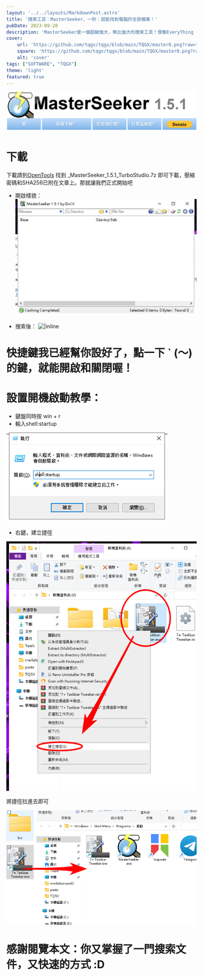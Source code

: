 ```yaml
---
layout: '../../layouts/MarkdownPost.astro'
title: '搜索工具：MasterSeeker、一秒：就能找到電腦的全部檔案！'
pubDate: 2023-09-20
description: 'MasterSeeker是一個超級強大，無比強大的搜索工具！很像EveryThing（同樣類型的搜索工具）但它的好處是不建立任何索引。想要找什麼檔案？一搜便知有沒有，至於我在Windows的環境上，幾乎不能沒有這個工具哈哈，因為我有時候都找不太到檔案放在哪（其實是我懶）'
cover:
    url: 'https://github.com/tqgx/tqgx/blob/main/TQGX/master0.png?raw=true'
    square: 'https://github.com/tqgx/tqgx/blob/main/TQGX/master0.png?raw=true'
    alt: 'cover'
tags: ["SOFTWARE", "TQGX"] 
theme: 'light'
featured: true
---
```

![|wide](https://github.com/tqgx/tqgx/blob/main/TQGX/master0.png?raw=true)
# 下載
下載請到[OpenTools](https://github.com/tqgx/OpenTools/releases/tag/Windows7) 找到 _MasterSeeker_1.5.1_TurboStudio.7z 即可下載，壓縮密碼和SHA256已附在文章上。那就讓我們正式開始吧

- 開啟樣貌：
![|inline](https://raw.githubusercontent.com/tqgx/tqgx/main/TQGX/matser1.png)

- 搜索後：
![|inline](https://raw.githubusercontent.com/tqgx/tqgx/main/TQGX/matser.png)



# 快捷鍵我已經幫你設好了，點一下 ` (～) 的鍵，就能開啟和關閉喔！


# 設置開機啟動教學：
- 鍵盤同時按 win + r
- 輸入shell:startup

![|inline](https://github.com/tqgx/tqgx/blob/main/TQGX/workbar5.png?raw=true)

- 右鍵，建立捷徑

![|inline](https://github.com/tqgx/tqgx/blob/main/TQGX/workbar3.png?raw=true)

將捷徑拉進去即可

![|inline](https://github.com/tqgx/tqgx/blob/main/TQGX/workbar6.png?raw=true)



# 
# 感謝閱覽本文：你又掌握了一門搜索文件，又快速的方式 :D
